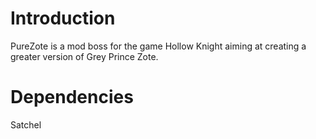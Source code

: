 # Introduction
PureZote is a mod boss for the game Hollow Knight aiming at creating a greater version of Grey Prince Zote.

# Dependencies
Satchel
